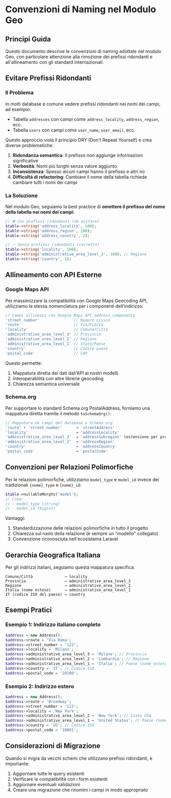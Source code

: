 # Convenzioni di Naming nel Modulo Geo

## Principi Guida

Questo documento descrive le convenzioni di naming adottate nel modulo Geo, con particolare attenzione alla rimozione dei prefissi ridondanti e all'allineamento con gli standard internazionali.

## Evitare Prefissi Ridondanti

### Il Problema

In molti database è comune vedere prefissi ridondanti nei nomi dei campi, ad esempio:
- Tabella `addresses` con campi come `address_locality`, `address_region`, ecc.
- Tabella `users` con campi come `user_name`, `user_email`, ecc.

Questo approccio viola il principio DRY (Don't Repeat Yourself) e crea diverse problematiche:

1. **Ridondanza semantica**: Il prefisso non aggiunge informazioni significative
2. **Verbosità**: Nomi più lunghi senza valore aggiunto
3. **Inconsistenza**: Spesso alcuni campi hanno il prefisso e altri no
4. **Difficoltà di refactoring**: Cambiare il nome della tabella richiede cambiare tutti i nomi dei campi

### La Soluzione

Nel modulo Geo, seguiamo la best practice di **omettere il prefisso del nome della tabella nei nomi dei campi**:

```php
// ❌ Con prefissi ridondanti (da evitare)
$table->string('address_locality', 100);
$table->string('address_region', 100);
$table->string('address_country', 2);

// ✅ Senza prefissi ridondanti (corretto)
$table->string('locality', 100);
$table->string('administrative_area_level_2', 100); // Regione
$table->string('country', 2);
```

## Allineamento con API Esterne

### Google Maps API

Per massimizzare la compatibilità con Google Maps Geocoding API, utilizziamo la stessa nomenclatura per i componenti dell'indirizzo:

```php
// Campi allineati con Google Maps API address_components
'street_number'               // Numero civico
'route'                       // Via/Piazza
'locality'                    // Comune/Città
'administrative_area_level_3' // Provincia
'administrative_area_level_2' // Regione
'administrative_area_level_1' // Stato/Paese
'country'                     // Codice paese
'postal_code'                 // CAP
```

Questo permette:
1. Mappatura diretta dei dati dall'API ai nostri modelli
2. Interoperabilità con altre librerie geocoding
3. Chiarezza semantica universale

### Schema.org

Per supportare lo standard Schema.org PostalAddress, forniamo una mappatura diretta tramite il metodo `toSchemaOrg()`:

```php
// Mappatura da campi del database a Schema.org
'route' + 'street_number'      → 'streetAddress'
'locality'                     → 'addressLocality'
'administrative_area_level_3'  → 'addressSubregion' (estensione per province italiane)
'administrative_area_level_2'  → 'addressRegion'
'country'                      → 'addressCountry'
'postal_code'                  → 'postalCode'
```

## Convenzioni per Relazioni Polimorfiche

Per le relazioni polimorfiche, utilizziamo `model_type` e `model_id` invece dei tradizionali `{nome}_type` e `{nome}_id`:

```php
$table->nullableMorphs('model');
// Crea:
// - model_type (string)
// - model_id (bigint)
```

Vantaggi:
1. Standardizzazione delle relazioni polimorfiche in tutto il progetto
2. Chiarezza sul ruolo della relazione (è sempre un "modello" collegato)
3. Convenzione riconosciuta nell'ecosistema Laravel

## Gerarchia Geografica Italiana

Per gli indirizzi italiani, seguiamo questa mappatura specifica:

```
Comune/Città              → locality
Provincia                 → administrative_area_level_3
Regione                   → administrative_area_level_2
Italia (nome esteso)      → administrative_area_level_1
IT (codice ISO del paese) → country
```

## Esempi Pratici

### Esempio 1: Indirizzo italiano completo

```php
$address = new Address();
$address->route = 'Via Roma';
$address->street_number = '123';
$address->locality = 'Milano';
$address->administrative_area_level_3 = 'Milano'; // Provincia
$address->administrative_area_level_2 = 'Lombardia'; // Regione
$address->administrative_area_level_1 = 'Italia'; // Paese (nome esteso)
$address->country = 'IT'; // Codice ISO
$address->postal_code = '20100';
```

### Esempio 2: Indirizzo estero

```php
$address = new Address();
$address->route = 'Broadway';
$address->street_number = '123';
$address->locality = 'New York';
$address->administrative_area_level_2 = 'New York'; // Stato USA
$address->administrative_area_level_1 = 'United States'; // Paese (nome esteso)
$address->country = 'US'; // Codice ISO
$address->postal_code = '10001';
```

## Considerazioni di Migrazione

Quando si migra da vecchi schemi che utilizzano prefissi ridondanti, è importante:

1. Aggiornare tutte le query esistenti
2. Verificare la compatibilità con i form esistenti
3. Aggiornare eventuali validazioni
4. Creare una migrazione che rinomini i campi in modo appropriato